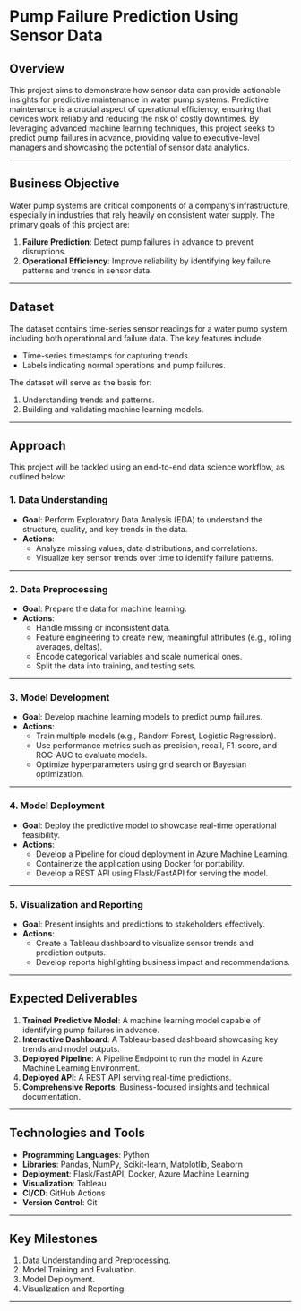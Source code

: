 # **Pump Failure Prediction Using Sensor Data**

## **Overview**
This project aims to demonstrate how sensor data can provide actionable insights for predictive maintenance in water pump systems. Predictive maintenance is a crucial aspect of operational efficiency, ensuring that devices work reliably and reducing the risk of costly downtimes. By leveraging advanced machine learning techniques, this project seeks to predict pump failures in advance, providing value to executive-level managers and showcasing the potential of sensor data analytics.

---

## **Business Objective**
Water pump systems are critical components of a company’s infrastructure, especially in industries that rely heavily on consistent water supply. The primary goals of this project are:
1. **Failure Prediction**: Detect pump failures in advance to prevent disruptions.
2. **Operational Efficiency**: Improve reliability by identifying key failure patterns and trends in sensor data.

---

## **Dataset**
The dataset contains time-series sensor readings for a water pump system, including both operational and failure data. The key features include:
- Time-series timestamps for capturing trends.
- Labels indicating normal operations and pump failures.

The dataset will serve as the basis for:
1. Understanding trends and patterns.
2. Building and validating machine learning models.

---

## **Approach**
This project will be tackled using an end-to-end data science workflow, as outlined below:

### **1. Data Understanding**
- **Goal**: Perform Exploratory Data Analysis (EDA) to understand the structure, quality, and key trends in the data.
- **Actions**:
  - Analyze missing values, data distributions, and correlations.
  - Visualize key sensor trends over time to identify failure patterns.

---

### **2. Data Preprocessing**
- **Goal**: Prepare the data for machine learning.
- **Actions**:
  - Handle missing or inconsistent data.
  - Feature engineering to create new, meaningful attributes (e.g., rolling averages, deltas).
  - Encode categorical variables and scale numerical ones.
  - Split the data into training, and testing sets.

---

### **3. Model Development**
- **Goal**: Develop machine learning models to predict pump failures.
- **Actions**:
  - Train multiple models (e.g., Random Forest, Logistic Regression).
  - Use performance metrics such as precision, recall, F1-score, and ROC-AUC to evaluate models.
  - Optimize hyperparameters using grid search or Bayesian optimization.

---

### **4. Model Deployment**
- **Goal**: Deploy the predictive model to showcase real-time operational feasibility.
- **Actions**:
  - Develop a Pipeline for cloud deployment in Azure Machine Learning.
  - Containerize the application using Docker for portability.
  - Develop a REST API using Flask/FastAPI for serving the model.

---

### **5. Visualization and Reporting**
- **Goal**: Present insights and predictions to stakeholders effectively.
- **Actions**:
  - Create a Tableau dashboard to visualize sensor trends and prediction outputs.
  - Develop reports highlighting business impact and recommendations.

---

## **Expected Deliverables**
1. **Trained Predictive Model**: A machine learning model capable of identifying pump failures in advance.
2. **Interactive Dashboard**: A Tableau-based dashboard showcasing key trends and model outputs.
3. **Deployed Pipeline**: A Pipeline Endpoint to run the model in Azure Machine Learning Environment.
4. **Deployed API**: A REST API serving real-time predictions.
4. **Comprehensive Reports**: Business-focused insights and technical documentation.

---

## **Technologies and Tools**
- **Programming Languages**: Python
- **Libraries**: Pandas, NumPy, Scikit-learn, Matplotlib, Seaborn
- **Deployment**: Flask/FastAPI, Docker, Azure Machine Learning
- **Visualization**: Tableau
- **CI/CD**: GitHub Actions
- **Version Control**: Git

---

## **Key Milestones**
1. Data Understanding and Preprocessing.
2. Model Training and Evaluation.
3. Model Deployment.
4. Visualization and Reporting.

---
